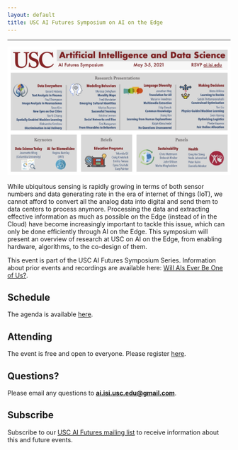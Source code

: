 ```yaml
---
layout: default
title: USC AI Futures Symposium on AI on the Edge
---
```

---


<img src="images/AI-DS-Symposium-Flier.jpg" alt="AI-DS-Symposium-Flier" width="1000" />


While ubiquitous sensing is rapidly growing in terms of both sensor numbers and data generating rate in the era of internet of things (IoT), we cannot afford to convert all the analog data into digital and send them to data centers to process anymore. Processing the data and extracting effective information as much as possible on the Edge (instead of in the Cloud) have become increasingly important to tackle this issue, which can only be done efficiently through AI on the Edge.  This symposium will present an overview of research at USC on AI on the Edge, from enabling hardware, algorithms, to the co-design of them.
 
This event is part of the USC AI Futures Symposium Series. Information about prior events and recordings are available here: [Will AIs Ever Be One of Us?](https://www.isi.edu/events/ai_symposium_2021).

## Schedule

The  agenda is available [here](/schedule).

## Attending

The event is free and open to everyone.  Please register [here](/register).

## Questions?

Please email any questions to **ai.isi.usc.edu@gmail.com**.

## Subscribe

Subscribe to our [USC AI Futures mailing list](https://mailman.isi.edu/mailman/listinfo/usc-ai-futures-events) to receive information about this and future events.
